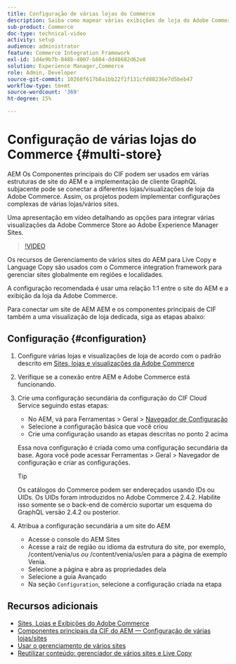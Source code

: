 ```yaml
---
title: Configuração de várias lojas do Commerce
description: Saiba como mapear várias exibições de loja do Adobe Commerce para o AEM. Isso permite que os projetos sejam compatíveis com casos de uso de vários locatários e vários idiomas.
sub-product: Commerce
doc-type: technical-video
activity: setup
audience: administrator
feature: Commerce Integration Framework
exl-id: 1d4e9b7b-848b-4007-b884-dd48682d62e8
solution: Experience Manager,Commerce
role: Admin, Developer
source-git-commit: 10268f617b8a1bb22f1f131cfd88236e7d5beb47
workflow-type: tm+mt
source-wordcount: '369'
ht-degree: 15%

---
```


# Configuração de várias lojas do Commerce {#multi-store}

AEM Os Componentes principais do CIF podem ser usados em várias estruturas de site do AEM e a implementação de cliente GraphQL subjacente pode se conectar a diferentes lojas/visualizações de loja da Adobe Commerce. Assim, os projetos podem implementar configurações complexas de várias lojas/vários sites.

Uma apresentação em vídeo detalhando as opções para integrar várias visualizações da Adobe Commerce Store ao Adobe Experience Manager Sites.

>[!VIDEO](https://video.tv.adobe.com/v/32832/?quality=12&captions=por_br)

Os recursos de Gerenciamento de vários sites do AEM para Live Copy e Language Copy são usados com o Commerce integration framework para gerenciar sites globalmente em regiões e localidades.

A configuração recomendada é usar uma relação 1:1 entre o site do AEM e a exibição da loja da Adobe Commerce.

Para conectar um site de AEM AEM e os componentes principais de CIF também a uma visualização de loja dedicada, siga as etapas abaixo:

## Configuração {#configuration}

1. Configure várias lojas e visualizações de loja de acordo com o padrão descrito em [Sites, lojas e visualizações da Adobe Commerce](https://experienceleague.adobe.com/docs/commerce-admin/start/setup/websites-stores-views.html?lang=pt-BR)

2. Verifique se a conexão entre AEM e Adobe Commerce está funcionando.

3. Crie uma configuração secundária da configuração do CIF Cloud Service seguindo estas etapas:

   * No AEM, vá para Ferramentas > Geral > [Navegador de Configuração](/help/sites-administering/configurations.md#using-configuration-browser)
   * Selecione a configuração básica que você criou
   * Crie uma configuração usando as etapas descritas no ponto 2 acima

   Essa nova configuração é criada como uma configuração secundária da base. Agora você pode acessar Ferramentas > Geral > Navegador de configuração e criar as configurações.

   >[!TIP]
   >
   >Os catálogos do Commerce podem ser endereçados usando IDs ou UIDs. Os UIDs foram introduzidos no Adobe Commerce 2.4.2. Habilite isso somente se o back-end de comércio suportar um esquema do GraphQL versão 2.4.2 ou posterior.

4. Atribua a configuração secundária a um site do AEM

   * Acesse o console do AEM Sites
   * Acesse a raiz de região ou idioma da estrutura do site, por exemplo, /content/venia/us _ou_ /content/venia/us/en para a página de exemplo Venia.
   * Selecione a página e abra as propriedades dela
   * Selecione a guia Avançado
   * Na seção `Configuration`, selecione a configuração criada na etapa

## Recursos adicionais

* [Sites, Lojas e Exibições do Adobe Commerce](https://experienceleague.adobe.com/docs/commerce-admin/start/setup/websites-stores-views.html?lang=pt-BR)
* [Componentes principais da CIF do AEM — Configuração de várias lojas/sites](https://github.com/adobe/aem-core-cif-components#multi-store--site-configuration)
* [Usar o gerenciamento de vários sites](https://experienceleague.adobe.com/docs/experience-manager-learn/sites/translation/multi-site-manager-feature-video-use.html?lang=pt-BR)
* [Reutilizar conteúdo: gerenciador de vários sites e Live Copy](/help/sites-administering/msm.md)
